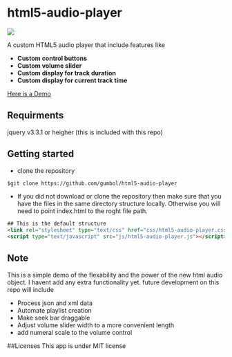 # html5-audio-player
 <img src="https://img.shields.io/badge/License-MIT-blue.svg">
  
A custom HTML5 audio player that include features like 

- **Custom control buttons**
- **Custom volume slider**
- **Custom display for track duration**
- **Custom display for current track time**

[Here is a Demo](https://html5-audio-player.herokuapp.com)

## Requirments
jquery v3.3.1 or heigher (this is included with this repo)


## Getting started
* clone the repository
```html
$git clone https://github.com/gumbol/html5-audio-player
```

* If you did not download or clone the repository then make sure that you have the files in the same directory structure locally. Otherwise you will need to point index.html to the roght file path.

```html
## This is the default structure
<link rel="stylesheet" type="text/css" href="css/html5-audio-player.css">
<script type="text/javascript" src="js/html5-audio-player.js"></script>
```
## Note
This is a simple demo of the flexability and the power of the new html audio object. I havent add any extra functionality yet.
future development on this repo will include
* Process json and xml data
* Automate playlist creation
* Make seek bar draggable
* Adjust volume slider width to a more convenient length
* add numeral scale to the volume control


##Licenses
This app is under MIT license

